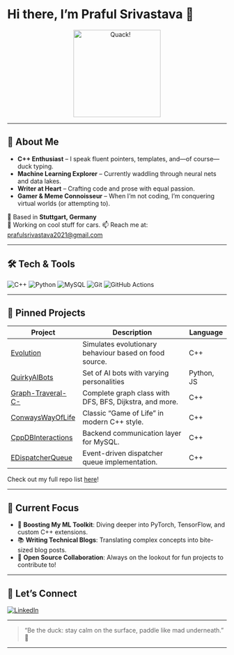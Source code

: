 <!--
  ******************************************************
  *   Welcome to my Quacktastic Corner of GitHub! 🦆  *
  ******************************************************
-->

# Hi there, I’m Praful Srivastava 👋

<div align="center">
  <img src="https://media.giphy.com/media/l378khQxt68syiWJy/giphy.gif" alt="Quack!" width="200"/>
</div>

---

## 🦆 About Me

- **C++ Enthusiast** – I speak fluent pointers, templates, and—of course—duck typing.
- **Machine Learning Explorer** – Currently waddling through neural nets and data lakes.
- **Writer at Heart** – Crafting code and prose with equal passion.
- **Gamer & Meme Connoisseur** – When I’m not coding, I’m conquering virtual worlds (or attempting to).

📍 Based in **Stuttgart, Germany**  
🏢 Working on cool stuff for cars. 
📫 Reach me at: [prafulsrivastava2021@gmail.com](prafulsrivastava2021@gmail.com)

---

## 🛠️ Tech & Tools

<p>
  <img src="https://img.shields.io/badge/Language-C++-00599C?logo=c%2B%2B&logoColor=white" alt="C++"/>
  <img src="https://img.shields.io/badge/ML-Python-3776AB?logo=python&logoColor=white" alt="Python"/>
  <img src="https://img.shields.io/badge/Database-MySQL-4479A1?logo=mysql&logoColor=white" alt="MySQL"/>
  <img src="https://img.shields.io/badge/Tools-Git-F05032?logo=git&logoColor=white" alt="Git"/>
  <img src="https://img.shields.io/badge/CI/CD-GitHub%20Actions-2088FF?logo=githubactions&logoColor=white" alt="GitHub Actions"/>
</p>

---

## 📌 Pinned Projects

| Project                         | Description                                       | Language  |
| ------------------------------- | ------------------------------------------------- | --------- |
| [Evolution](https://github.com/PrafulSrivastava/Evolution)               | Simulates evolutionary behaviour based on food source.        | C++       |
| [QuirkyAIBots](https://github.com/PrafulSrivastava/QuirkyAIBots) | Set of AI bots with varying personalities | Python, JS       |        1 |
| [Graph-Traveral-C-](https://github.com/PrafulSrivastava/Graph-Traveral-C-) | Complete graph class with DFS, BFS, Dijkstra, and more.      | C++       |
| [ConwaysWayOfLife](https://github.com/PrafulSrivastava/ConwaysWayOfLife)   | Classic “Game of Life” in modern C++ style.   | C++       |
| [CppDBInteractions](https://github.com/PrafulSrivastava/CppDBInteractions)  | Backend communication layer for MySQL.        | C++       |
| [EDispatcherQueue](https://github.com/PrafulSrivastava/EDispatcherQueue)    | Event-driven dispatcher queue implementation. | C++       |

Check out my full repo list [here](https://github.com/PrafulSrivastava?tab=repositories)!

---

## 🎯 Current Focus

- 🚀 **Boosting My ML Toolkit**: Diving deeper into PyTorch, TensorFlow, and custom C++ extensions.  
- 📚 **Writing Technical Blogs**: Translating complex concepts into bite-sized blog posts.  
- 🤝 **Open Source Collaboration**: Always on the lookout for fun projects to contribute to!

---

## 🤙 Let’s Connect

<p>
  <a href="https://www.linkedin.com/in/praful-srivastava-b24586171" target="_blank"><img src="https://img.shields.io/badge/LinkedIn-PrafulSrivastava-0A66C2?logo=linkedin&logoColor=white" alt="LinkedIn"/></a>
</p>

---

> “Be the duck: stay calm on the surface, paddle like mad underneath.” 🦆

---

<!--
  Thanks for dropping by—now go quack some awesome code! 🦆💻
-->
